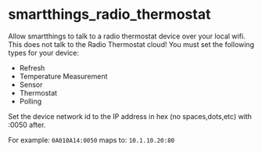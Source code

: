smartthings_radio_thermostat
============================

Allow smartthings to talk to a radio thermostat device over your local wifi. This does not talk to the Radio Thermostat cloud!
You must set the following types for your device:

- Refresh 
- Temperature Measurement 
- Sensor 
- Thermostat
- Polling

Set the device network id to the IP address in hex (no spaces,dots,etc) with :0050 after.

For example: `0A010A14:0050` maps to: `10.1.10.20:80`

